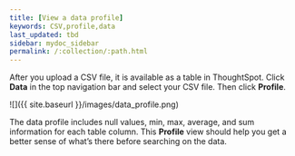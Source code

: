 ```yaml
---
title: [View a data profile]
keywords: CSV,profile,data
last_updated: tbd
sidebar: mydoc_sidebar
permalink: /:collection/:path.html
---
```


After you upload a CSV file, it is available as a table in ThoughtSpot. Click **Data** in the top navigation bar and select your CSV file. Then click
**Profile**.

![]({{ site.baseurl }}/images/data_profile.png)

The data profile includes null values, min, max, average, and sum information
for each table column. This **Profile** view should help you get a better sense
of what’s there before searching on the data.
